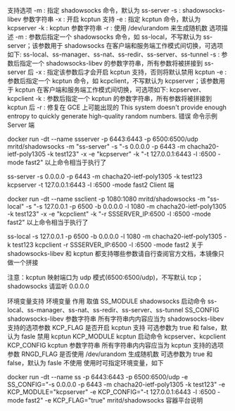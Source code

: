 支持选项
-m : 指定 shadowsocks 命令，默认为 ss-server
-s : shadowsocks-libev 参数字符串
-x : 开启 kcptun 支持
-e : 指定 kcptun 命令，默认为 kcpserver
-k : kcptun 参数字符串
-r : 使用 /dev/urandom 来生成随机数
选项描述
-m : 参数后指定一个 shadowsocks 命令，如 ss-local，不写默认为 ss-server；该参数用于 shadowsocks 在客户端和服务端工作模式间切换，可选项如下: ss-local、ss-manager、ss-nat、ss-redir、ss-server、ss-tunnel
-s : 参数后指定一个 shadowsocks-libev 的参数字符串，所有参数将被拼接到 ss-server 后
-x : 指定该参数后才会开启 kcptun 支持，否则将默认禁用 kcptun
-e : 参数后指定一个 kcptun 命令，如 kcpclient，不写默认为 kcpserver；该参数用于 kcptun 在客户端和服务端工作模式间切换，可选项如下: kcpserver、kcpclient
-k : 参数后指定一个 kcptun 的参数字符串，所有参数将被拼接到 kcptun 后
-r : 修复在 GCE 上可能出现的 This system doesn't provide enough entropy to quickly generate high-quality random numbers. 错误
命令示例
Server 端

docker run -dt --name ssserver -p 6443:6443 -p 6500:6500/udp mritd/shadowsocks -m "ss-server" -s "-s 0.0.0.0 -p 6443 -m chacha20-ietf-poly1305 -k test123" -x -e "kcpserver" -k "-t 127.0.0.1:6443 -l :6500 -mode fast2"
以上命令相当于执行了

ss-server -s 0.0.0.0 -p 6443 -m chacha20-ietf-poly1305 -k test123
kcpserver -t 127.0.0.1:6443 -l :6500 -mode fast2
Client 端

docker run -dt --name ssclient -p 1080:1080 mritd/shadowsocks -m "ss-local" -s "-s 127.0.0.1 -p 6500 -b 0.0.0.0 -l 1080 -m chacha20-ietf-poly1305 -k test123" -x -e "kcpclient" -k "-r SSSERVER_IP:6500 -l :6500 -mode fast2"
以上命令相当于执行了

ss-local -s 127.0.0.1 -p 6500 -b 0.0.0.0 -l 1080 -m chacha20-ietf-poly1305 -k test123
kcpclient -r SSSERVER_IP:6500 -l :6500 -mode fast2
关于 shadowsocks-libev 和 kcptun 都支持哪些参数请自行查阅官方文档，本镜像只做一个拼接

注意：kcptun 映射端口为 udp 模式(6500:6500/udp)，不写默认 tcp；shadowsocks 请监听 0.0.0.0

环境变量支持
环境变量	作用	取值
SS_MODULE	shadowsocks 启动命令	ss-local、ss-manager、ss-nat、ss-redir、ss-server、ss-tunnel
SS_CONFIG	shadowsocks-libev 参数字符串	所有字符串内内容应当为 shadowsocks-libev 支持的选项参数
KCP_FLAG	是否开启 kcptun 支持	可选参数为 true 和 false，默认为 fasle 禁用 kcptun
KCP_MODULE	kcptun 启动命令	kcpserver、kcpclient
KCP_CONFIG	kcptun 参数字符串	所有字符串内内容应当为 kcptun 支持的选项参数
RNGD_FLAG	是否使用 /dev/urandom 生成随机数	可选参数为 true 和 false，默认为 fasle 不使用
使用时可指定环境变量，如下

docker run -dt --name ss -p 6443:6443 -p 6500:6500/udp -e SS_CONFIG="-s 0.0.0.0 -p 6443 -m chacha20-ietf-poly1305 -k test123" -e KCP_MODULE="kcpserver" -e KCP_CONFIG="-t 127.0.0.1:6443 -l :6500 -mode fast2" -e KCP_FLAG="true" mritd/shadowsocks
容器平台说明
